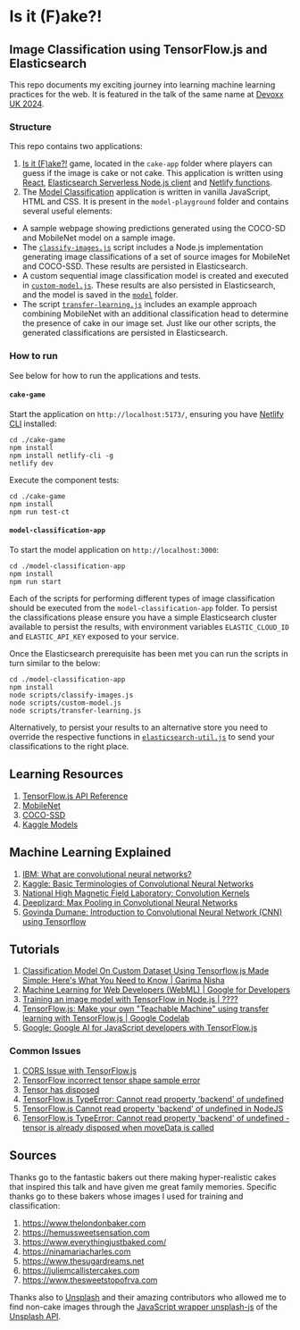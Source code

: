 # Is it (F)ake?!

## Image Classification using TensorFlow.js and Elasticsearch

This repo documents my exciting journey into learning machine learning practices for the web. It is featured in the talk of the same name at [Devoxx UK 2024](https://www.devoxx.co.uk/speaker-details/?id=4606).

### Structure

This repo contains two applications:

1. [Is it (F)ake?!](./cake-app/) game, located in the `cake-app` folder where players can guess if the image is cake or not cake. This application is written using [React](https://react.dev/), [Elasticsearch Serverless Node.js client](https://github.com/elastic/elasticsearch-serverless-js) and [Netlify functions](https://www.netlify.com/platform/core/functions/).
2. The [Model Classification](./model-classification-app/) application is written in vanilla JavaScript, HTML and CSS. It is present in the `model-playground` folder and contains several useful elements:
 * A sample webpage showing predictions generated using the COCO-SD and MobileNet model on a sample image.
 * The [`classify-images.js`](./model-classification-app/scripts/classify-images.js) script includes a Node.js implementation generating image classifications of a set of source images for MobileNet and COCO-SSD. These results are persisted in Elasticsearch.
 * A custom sequential image classification model is created and executed in [`custom-model.js`](./model-classification-app/scripts/custom-model.js). These results are also persisted in Elasticsearch, and the model is saved in the [`model`](./model-classification-app/model/) folder.
 * The script [`transfer-learning.js`](./model-classification-app/scripts/transfer-learning.js) includes an example approach combining MobileNet with an additional classification head to determine the presence of cake in our image set. Just like our other scripts, the generated classifications are persisted in Elasticsearch.

### How to run

See below for how to run the applications and tests.

#### `cake-game`

Start the application on `http://localhost:5173/`, ensuring you have [Netlify CLI](https://docs.netlify.com/cli/get-started/) installed:

```
cd ./cake-game
npm install
npm install netlify-cli -g
netlify dev
```

Execute the component tests:

```
cd ./cake-game
npm install
npm run test-ct
```

#### `model-classification-app`

To start the model application on `http://localhost:3000`:

```
cd ./model-classification-app
npm install
npm run start
```

Each of the scripts for performing different types of image classification should be executed from the `model-classification-app` folder. To persist the classifications please ensure you have a simple Elasticsearch cluster available to persist the results, with environment variables `ELASTIC_CLOUD_ID` and `ELASTIC_API_KEY` exposed to your service.

Once the Elasticsearch prerequisite has been met you can run the scripts in turn similar to the below:

```
cd ./model-classification-app
npm install
node scripts/classify-images.js
node scripts/custom-model.js
node scripts/transfer-learning.js
```

Alternatively, to persist your results to an alternative store you need to override the respective functions in [`elasticsearch-util.js`](./model-classification-app/scripts/elasticsearch-util.js) to send your classifications to the right place.

## Learning Resources

1. [TensorFlow.js API Reference](https://js.tensorflow.org/api/4.17.0/)
2. [MobileNet](https://github.com/tensorflow/tfjs-models/tree/master/mobilenet)
3. [COCO-SSD](https://github.com/tensorflow/tfjs-models/blob/master/coco-ssd/README.md)
4. [Kaggle Models](https://www.kaggle.com/models?datatype=14102&publisher=google)

## Machine Learning Explained

1. [IBM: What are convolutional neural networks?](https://www.ibm.com/topics/convolutional-neural-networks)
2. [Kaggle: Basic Terminologies of Convolutional Neural Networks](https://www.kaggle.com/discussions/general/463431)
3. [National High Magnetic Field Laboratory: Convolution Kernels](https://micro.magnet.fsu.edu/primer/java/digitalimaging/processing/convolutionkernels/index.html)
4. [Deeplizard: Max Pooling in Convolutional Neural Networks](https://deeplizard.com/learn/video/ZjM_XQa5s6s)
5. [Govinda Dumane: Introduction to Convolutional Neural Network (CNN) using Tensorflow](https://towardsdatascience.com/introduction-to-convolutional-neural-network-cnn-de73f69c5b83)

## Tutorials

1. [Classification Model On Custom Dataset Using Tensorflow.js Made Simple: Here's What You Need to Know | Garima Nisha](https://medium.com/analytics-vidhya/classification-model-on-custom-dataset-using-tensorflow-js-9458da5f2301)
2. [Machine Learning for Web Developers (WebML) | Google for Developers](https://www.youtube.com/playlist?list=PLOU2XLYxmsILr3HQpqjLAUkIPa5EaZiui)
3. [Training an image model with TensorFlow in Node.js | ????](https://dev.to/atordvairn/training-an-image-model-with-tenserflow-in-nodejs-18em)
4. [TensorFlow.js: Make your own "Teachable Machine" using transfer learning with TensorFlow.js | Google Codelab](https://codelabs.developers.google.com/tensorflowjs-transfer-learning-teachable-machine#0)
5. [Google: Google AI for JavaScript developers with TensorFlow.js](https://www.edx.org/learn/javascript/google-google-ai-for-javascript-developers-with-tensorflow-js)

### Common Issues

1. [CORS Issue with TensorFlow.js](https://stackoverflow.com/questions/61519550/cant-load-trained-model-with-tensorflow-js)
2. [TensorFlow incorrect tensor shape sample error](https://stackoverflow.com/questions/60331012/tensorflow-js-valueerror-error-when-checking-expected-dense-dense1-input-to)
3. [Tensor has disposed](https://stackoverflow.com/questions/67642621/tensor-has-disposed)
4. [TensorFlow.js TypeError: Cannot read property 'backend' of undefined](https://github.com/tensorflow/tfjs/issues/4296)
5. [TensorFlow.js Cannot read property 'backend' of undefined in NodeJS](https://stackoverflow.com/questions/76352278/tensorflowjs-cannot-read-property-backend-of-undefined-in-nodejs)
6. [TensorFlow.js TypeError: Cannot read property 'backend' of undefined - tensor is already disposed when moveData is called](https://github.com/tensorflow/tfjs/issues/4237)

## Sources

Thanks go to the fantastic bakers out there making hyper-realistic cakes that inspired this talk and have given me great family memories. Specific thanks go to these bakers whose images I used for training and classification:

1. https://www.thelondonbaker.com
2. https://hemussweetsensation.com
3. https://www.everythingjustbaked.com/
4. https://ninamariacharles.com
5. https://www.thesugardreams.net
6. https://juliemcallistercakes.com
7. https://www.thesweetstopofrva.com

Thanks also to [Unsplash](https://unsplash.com/) and their amazing contributors who allowed me to find non-cake images through the [JavaScript wrapper unsplash-js](https://www.npmjs.com/package/unsplash-js) of the [Unsplash API](https://unsplash.com/documentation). 